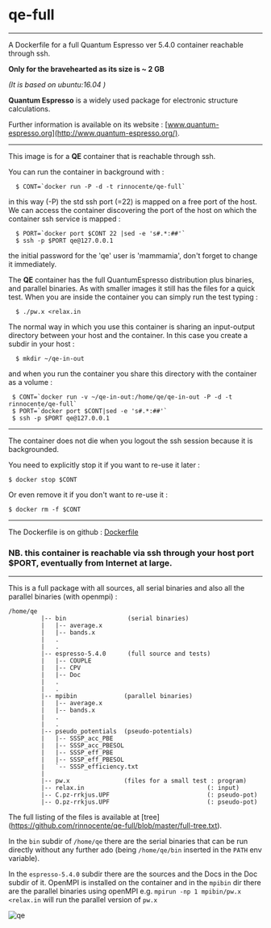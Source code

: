 # qe-full
---
A Dockerfile for  a full Quantum Espresso ver 5.4.0  container reachable through ssh.

**Only for the bravehearted as its size is ~ 2 GB**

*(It is based on ubuntu:16.04 )*


**Quantum Espresso** is a widely used package for electronic structure calculations.

Further information is  available on its website : [www.quantum-espresso.org](http://www.quantum-espresso.org/).

---

This image is for a **QE** container that is reachable through ssh.

You can run the container in background  with :
```
  $ CONT=`docker run -P -d -t rinnocente/qe-full`
```
in this way (-P) the std ssh port (=22) is mapped on a free port of the host. We can access the container discovering the port of the host on which the container ssh service is mapped :
```
  $ PORT=`docker port $CONT 22 |sed -e 's#.*:##'`
  $ ssh -p $PORT qe@127.0.0.1
```
the initial password for the 'qe' user is 'mammamia', don't forget to change it immediately.

The **QE** container has the  full QuantumEspresso distribution plus binaries, and parallel binaries.
As with smaller images it still has the files for a quick test.
When you are inside the container you can simply run the test typing :
```
  $ ./pw.x <relax.in
```
The normal way in which you use this container is sharing an input-output directory between your host  and the container. In this case you create a subdir in your host :
```
  $ mkdir ~/qe-in-out
```
and when you run the container you share this directory with the container as a volume :
```
 $ CONT=`docker run -v ~/qe-in-out:/home/qe/qe-in-out -P -d -t rinnocente/qe-full`
 $ PORT=`docker port $CONT|sed -e 's#.*:##'`
 $ ssh -p $PORT qe@127.0.0.1
```
---
The container does not die when you logout the ssh session because it is backgrounded.

You need to explicitly stop it if you want to re-use it later :
```
$ docker stop $CONT
```

Or even remove it if you don't want to re-use it :
```
$ docker rm -f $CONT
```
---
The Dockerfile is on github : [Dockerfile](https://github.com/rinnocente/qe-full)

### NB. this container is reachable via ssh through **your host port $PORT**, eventually from Internet at large.

---
This is a full package with all sources, all  serial binaries and also all the parallel binaries (with openmpi) :
```
/home/qe 
         |-- bin                 (serial binaries)
         |   |-- average.x
         |   |-- bands.x
         |   .
         |   .
         |-- espresso-5.4.0      (full source and tests)
         |   |-- COUPLE
         |   |-- CPV
         |   |-- Doc
         |   .
         |   .
         |-- mpibin             (parallel binaries)
         |   |-- average.x
         |   |-- bands.x
         |   .
         |   .
         |-- pseudo_potentials  (pseudo-potentials)
         |   |-- SSSP_acc_PBE
         |   |-- SSSP_acc_PBESOL
         |   |-- SSSP_eff_PBE
         |   |-- SSSP_eff_PBESOL
         |   `-- SSSP_efficiency.txt
         |
         |-- pw.x               (files for a small test : program)
         |-- relax.in                                  (: input)
         |-- C.pz-rrkjus.UPF                           (: pseudo-pot)
         |-- O.pz-rrkjus.UPF                           (: pseudo-pot)

```
The full listing of the files is available at [tree] (https://github.com/rinnocente/qe-full/blob/master/full-tree.txt).

In the `bin` subdir of ```/home/qe``` there are the serial binaries that can be run directly without any further ado (being ```/home/qe/bin``` inserted in the ```PATH``` env variable).

In the ```espresso-5.4.0``` subdir there are the sources and the Docs in the Doc subdir of it.
OpenMPI is installed on the container and in the ```mpibin``` dir there are the parallel binaries using openMPI e.g.  ```mpirun -np 1 mpibin/pw.x <relax.in``` will run the parallel version of ```pw.x```


![qe](http://www.quantum-espresso.org/wp-content/uploads/2011/12/Quantum_espresso_logo.jpg)
